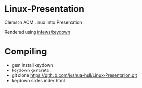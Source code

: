 Linux-Presentation
==================

Clemson ACM Linux Intro Presentation

Rendered using [infews/keydown](http://github.com/infews/keydown)

# Compiling
* gem install keydown
* keydown generate .
* git clone https://github.com/joshua-hull/Linux-Presentation.git
* keydown slides index.html
